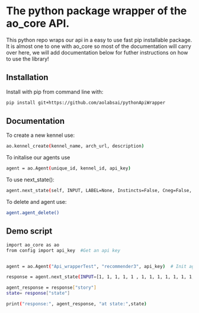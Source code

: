 # The python package wrapper of the ao_core API.

This python repo wraps our api in a easy to use fast pip installable package. It is almost one to one with ao_core so most of the documentation will carry over here, we will add documentation below for futher instructions on how to use the library!

## Installation

Install with pip from command line with:
```bash
pip install git+https://github.com/aolabsai/pythonApiWrapper
```

## Documentation

To create a new kennel use:
```bash
ao.kennel_create(kennel_name, arch_url, description)
```

To initalise our agents use
```bash
agent = ao.Agent(unique_id, kennel_id, api_key)
```

To use next_state():

```bash
agent.next_state(self, INPUT, LABEL=None, Instincts=False, Cneg=False, Cpos=False, Unsequenced=False, DD=True, Hamming=True, Default=True):
```

To delete and agent use:
```bash
agent.agent_delete()
```

## Demo script

```bash
import ao_core as ao
from config import api_key  #Get an api key


agent = ao.Agent("Api_wrapperTest", "recommender3", api_key)  # Init agent

response = agent.next_state(INPUT=[1, 1, 1, 1, 1 , 1, 1, 1, 1, 1, 1, 1, 1, 1, 1, 1, 1, 1, 1], LABEL=[0,0,0,0,0,0,0,0,0,0])  # Next_state method

agent_response = response["story"]  
state= response["state"]

print("response:", agent_response, "at state:",state)
```


